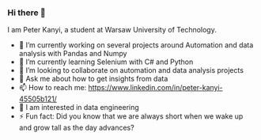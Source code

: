 ### Hi there 👋

I am Peter Kanyi, a student at Warsaw University of Technology.

- 🔭 I’m currently working on several projects around Automation and data analysis with Pandas and Numpy
- 🌱 I’m currently learning Selenium with C# and Python
- 👯 I’m looking to collaborate on automation and data analysis projects
- 💬 Ask me about how to get insights from data
- 📫 How to reach me: https://www.linkedin.com/in/peter-kanyi-45505b121/
- 🔭 I am interested in data engineering
- ⚡ Fun fact: Did you know that we are always short when we wake up and grow tall as the day advances? 

